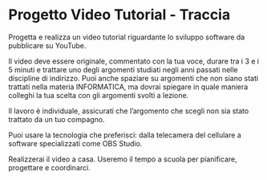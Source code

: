 # Progetto Video Tutorial - Traccia

Progetta e realizza un video tutorial riguardante lo sviluppo software da pubblicare su YouTube. 

Il video deve essere originale, commentato con la tua voce, durare tra i 3 e i 5 minuti e trattare uno degli argomenti studiati negli anni passati nelle discipline di indirizzo. Puoi anche spaziare su argomenti che non siano stati trattati nella materia INFORMATICA, ma dovrai spiegare in quale maniera colleghi la tua scelta con gli argomenti svolti a lezione.

Il lavoro è individuale, assicurati che l’argomento che scegli non sia stato trattato da un tuo compagno. 

Puoi usare la tecnologia che preferisci: dalla telecamera del cellulare a software specializzati come OBS Studio.

Realizzerai il video a casa. Useremo il tempo a scuola per pianificare, progettare e coordinarci.
